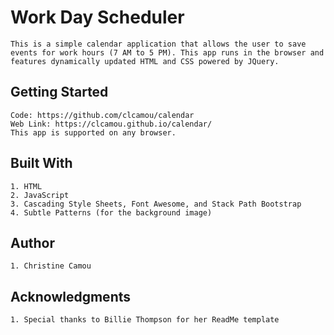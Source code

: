 # Work Day Scheduler 
    This is a simple calendar application that allows the user to save events for work hours (7 AM to 5 PM). This app runs in the browser and features dynamically updated HTML and CSS powered by JQuery.

## Getting Started 
    Code: https://github.com/clcamou/calendar
    Web Link: https://clcamou.github.io/calendar/
    This app is supported on any browser. 

## Built With 
    1. HTML
    2. JavaScript 
    3. Cascading Style Sheets, Font Awesome, and Stack Path Bootstrap 
    4. Subtle Patterns (for the background image)

## Author
    1. Christine Camou

## Acknowledgments 
    1. Special thanks to Billie Thompson for her ReadMe template 
